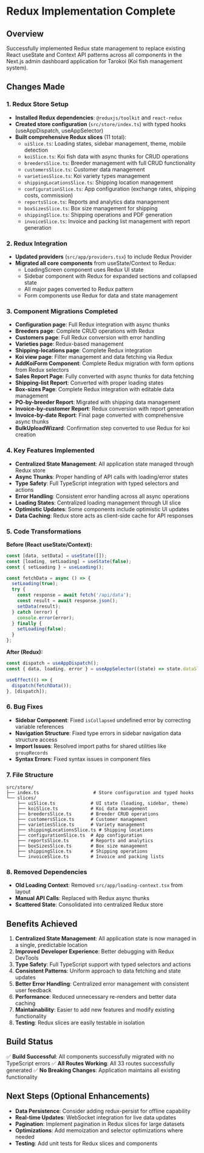 # Redux Implementation Complete

## Overview
Successfully implemented Redux state management to replace existing React useState and Context API patterns across all components in the Next.js admin dashboard application for Tarokoi (Koi fish management system).

## Changes Made

### 1. Redux Store Setup
- **Installed Redux dependencies**: `@reduxjs/toolkit` and `react-redux`
- **Created store configuration** (`src/store/index.ts`) with typed hooks (useAppDispatch, useAppSelector)
- **Built comprehensive Redux slices** (11 total):
  - `uiSlice.ts`: Loading states, sidebar management, theme, mobile detection
  - `koiSlice.ts`: Koi fish data with async thunks for CRUD operations
  - `breedersSlice.ts`: Breeder management with full CRUD functionality
  - `customersSlice.ts`: Customer data management
  - `varietiesSlice.ts`: Koi variety types management
  - `shippingLocationsSlice.ts`: Shipping location management
  - `configurationSlice.ts`: App configuration (exchange rates, shipping costs, commission)
  - `reportsSlice.ts`: Reports and analytics data management
  - `boxSizesSlice.ts`: Box size management for shipping
  - `shippingSlice.ts`: Shipping operations and PDF generation
  - `invoiceSlice.ts`: Invoice and packing list management with report generation

### 2. Redux Integration
- **Updated providers** (`src/app/providers.tsx`) to include Redux Provider
- **Migrated all core components** from useState/Context to Redux:
  - LoadingScreen component uses Redux UI state
  - Sidebar component with Redux for expanded sections and collapsed state
  - All major pages converted to Redux pattern
  - Form components use Redux for data and state management

### 3. Component Migrations Completed
- **Configuration page**: Full Redux integration with async thunks
- **Breeders page**: Complete CRUD operations with Redux
- **Customers page**: Full Redux conversion with error handling
- **Varieties page**: Redux-based management
- **Shipping-locations page**: Complete Redux integration
- **Koi view page**: Filter management and data fetching via Redux
- **AddKoiForm Component**: Complete Redux migration with form options from Redux selectors
- **Sales Report Page**: Fully converted with async thunks for data fetching
- **Shipping-list Report**: Converted with proper loading states
- **Box-sizes Page**: Complete Redux integration with editable data management
- **PO-by-breeder Report**: Migrated with shipping data management
- **Invoice-by-customer Report**: Redux conversion with report generation
- **Invoice-by-date Report**: Final page converted with comprehensive async thunks
- **BulkUploadWizard**: Confirmation step converted to use Redux for koi creation

### 4. Key Features Implemented
- **Centralized State Management**: All application state managed through Redux store
- **Async Thunks**: Proper handling of API calls with loading/error states
- **Type Safety**: Full TypeScript integration with typed selectors and actions
- **Error Handling**: Consistent error handling across all async operations
- **Loading States**: Centralized loading management through UI slice
- **Optimistic Updates**: Some components include optimistic UI updates
- **Data Caching**: Redux store acts as client-side cache for API responses

### 5. Code Transformations
**Before (React useState/Context):**
```typescript
const [data, setData] = useState([]);
const [loading, setLoading] = useState(false);
const { setLoading } = useLoading();

const fetchData = async () => {
  setLoading(true);
  try {
    const response = await fetch('/api/data');
    const result = await response.json();
    setData(result);
  } catch (error) {
    console.error(error);
  } finally {
    setLoading(false);
  }
};
```

**After (Redux):**
```typescript
const dispatch = useAppDispatch();
const { data, loading, error } = useAppSelector((state) => state.dataSlice);

useEffect(() => {
  dispatch(fetchData());
}, [dispatch]);
```

### 6. Bug Fixes
- **Sidebar Component**: Fixed `isCollapsed` undefined error by correcting variable references
- **Navigation Structure**: Fixed type errors in sidebar navigation data structure access
- **Import Issues**: Resolved import paths for shared utilities like `groupRecords`
- **Syntax Errors**: Fixed syntax issues in component files

### 7. File Structure
```
src/store/
├── index.ts                    # Store configuration and typed hooks
└── slices/
    ├── uiSlice.ts             # UI state (loading, sidebar, theme)
    ├── koiSlice.ts            # Koi data management
    ├── breedersSlice.ts       # Breeder CRUD operations
    ├── customersSlice.ts      # Customer management
    ├── varietiesSlice.ts      # Variety management
    ├── shippingLocationsSlice.ts # Shipping locations
    ├── configurationSlice.ts  # App configuration
    ├── reportsSlice.ts        # Reports and analytics
    ├── boxSizesSlice.ts       # Box size management
    ├── shippingSlice.ts       # Shipping operations
    └── invoiceSlice.ts        # Invoice and packing lists
```

### 8. Removed Dependencies
- **Old Loading Context**: Removed `src/app/loading-context.tsx` from layout
- **Manual API Calls**: Replaced with Redux async thunks
- **Scattered State**: Consolidated into centralized Redux store

## Benefits Achieved

1. **Centralized State Management**: All application state is now managed in a single, predictable location
2. **Improved Developer Experience**: Better debugging with Redux DevTools
3. **Type Safety**: Full TypeScript support with typed selectors and actions
4. **Consistent Patterns**: Uniform approach to data fetching and state updates
5. **Better Error Handling**: Centralized error management with consistent user feedback
6. **Performance**: Reduced unnecessary re-renders and better data caching
7. **Maintainability**: Easier to add new features and modify existing functionality
8. **Testing**: Redux slices are easily testable in isolation

## Build Status
✅ **Build Successful**: All components successfully migrated with no TypeScript errors
✅ **All Routes Working**: All 33 routes successfully generated
✅ **No Breaking Changes**: Application maintains all existing functionality

## Next Steps (Optional Enhancements)
- **Data Persistence**: Consider adding redux-persist for offline capability
- **Real-time Updates**: WebSocket integration for live data updates
- **Pagination**: Implement pagination in Redux slices for large datasets
- **Optimizations**: Add memoization and selector optimizations where needed
- **Testing**: Add unit tests for Redux slices and components
